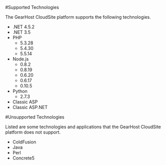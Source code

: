 #Supported Technologies

The GearHost CloudSite platform supports the following technologies.

* .NET 4.5.2
* .NET 3.5
* PHP
  * 5.3.28
  * 5.4.30
  * 5.5.14
* Node.js
  * 0.8.2
  * 0.8.19
  * 0.6.20
  * 0.6.17
  * 0.10.5
* Python
  * 2.7.3
* Classic ASP
* Classic ASP.NET

#Unsupported Technologies

Listed are some technologies and applications that the GearHost CloudSite platform does not support.

* ColdFusion
* Java
* Perl
* Concrete5
